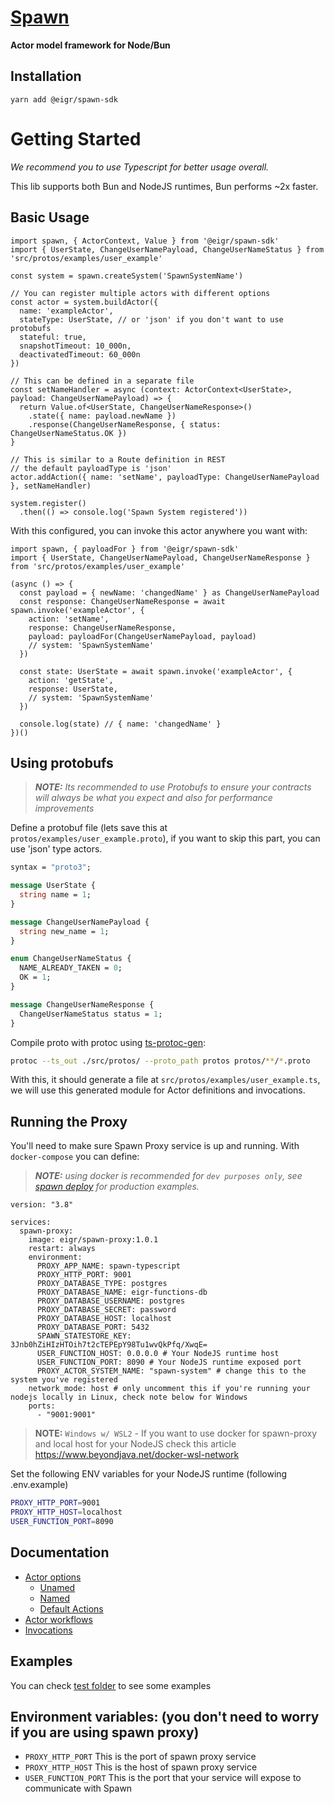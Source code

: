 # [Spawn](https://github.com/eigr/spawn)

**Actor model framework for Node/Bun**

## **Installation**

```
yarn add @eigr/spawn-sdk
```

# **Getting Started**

_We recommend you to use Typescript for better usage overall._

This lib supports both Bun and NodeJS runtimes, Bun performs ~2x faster.

## Basic Usage

```TS
import spawn, { ActorContext, Value } from '@eigr/spawn-sdk'
import { UserState, ChangeUserNamePayload, ChangeUserNameStatus } from 'src/protos/examples/user_example'

const system = spawn.createSystem('SpawnSystemName')

// You can register multiple actors with different options
const actor = system.buildActor({
  name: 'exampleActor',
  stateType: UserState, // or 'json' if you don't want to use protobufs
  stateful: true,
  snapshotTimeout: 10_000n,
  deactivatedTimeout: 60_000n
})

// This can be defined in a separate file
const setNameHandler = async (context: ActorContext<UserState>, payload: ChangeUserNamePayload) => {
  return Value.of<UserState, ChangeUserNameResponse>()
    .state({ name: payload.newName })
    .response(ChangeUserNameResponse, { status: ChangeUserNameStatus.OK })
}

// This is similar to a Route definition in REST
// the default payloadType is 'json'
actor.addAction({ name: 'setName', payloadType: ChangeUserNamePayload }, setNameHandler)

system.register()
  .then(() => console.log('Spawn System registered'))
```

With this configured, you can invoke this actor anywhere you want with:

```TS
import spawn, { payloadFor } from '@eigr/spawn-sdk'
import { UserState, ChangeUserNamePayload, ChangeUserNameResponse } from 'src/protos/examples/user_example'

(async () => {
  const payload = { newName: 'changedName' } as ChangeUserNamePayload
  const response: ChangeUserNameResponse = await spawn.invoke('exampleActor', {
    action: 'setName',
    response: ChangeUserNameResponse,
    payload: payloadFor(ChangeUserNamePayload, payload)
    // system: 'SpawnSystemName'
  })

  const state: UserState = await spawn.invoke('exampleActor', {
    action: 'getState',
    response: UserState,
    // system: 'SpawnSystemName'
  })

  console.log(state) // { name: 'changedName' }
})()
```

## Using protobufs

> **_NOTE:_** _Its recommended to use Protobufs to ensure your contracts will always be what you expect and also for performance improvements_

Define a protobuf file (lets save this at `protos/examples/user_example.proto`), if you want to skip this part, you can use 'json' type actors.

```proto
syntax = "proto3";

message UserState {
  string name = 1;
}

message ChangeUserNamePayload {
  string new_name = 1;
}

enum ChangeUserNameStatus {
  NAME_ALREADY_TAKEN = 0;
  OK = 1;
}

message ChangeUserNameResponse {
  ChangeUserNameStatus status = 1;
}
```

Compile proto with protoc using [ts-protoc-gen](https://github.com/improbable-eng/ts-protoc-gen):

```BASH
protoc --ts_out ./src/protos/ --proto_path protos protos/**/*.proto
```

With this, it should generate a file at `src/protos/examples/user_example.ts`, we will use this generated module for Actor definitions and invocations.

## Running the Proxy

You'll need to make sure Spawn Proxy service is up and running.
With `docker-compose` you can define:

> **_NOTE:_** _using docker is recommended for `dev purposes only`, see [spawn deploy](https://github.com/eigr/spawn#getting-started) for production examples._

```YML
version: "3.8"

services:
  spawn-proxy:
    image: eigr/spawn-proxy:1.0.1
    restart: always
    environment:
      PROXY_APP_NAME: spawn-typescript
      PROXY_HTTP_PORT: 9001
      PROXY_DATABASE_TYPE: postgres
      PROXY_DATABASE_NAME: eigr-functions-db
      PROXY_DATABASE_USERNAME: postgres
      PROXY_DATABASE_SECRET: password
      PROXY_DATABASE_HOST: localhost
      PROXY_DATABASE_PORT: 5432
      SPAWN_STATESTORE_KEY: 3Jnb0hZiHIzHTOih7t2cTEPEpY98Tu1wvQkPfq/XwqE=
      USER_FUNCTION_HOST: 0.0.0.0 # Your NodeJS runtime host
      USER_FUNCTION_PORT: 8090 # Your NodeJS runtime exposed port
      PROXY_ACTOR_SYSTEM_NAME: "spawn-system" # change this to the system you've registered
    network_mode: host # only uncomment this if you're running your nodejs locally in Linux, check note below for Windows
    ports:
      - "9001:9001"
```

> **NOTE:** `Windows w/ WSL2` - If you want to use docker for spawn-proxy and local host for your NodeJS check this article https://www.beyondjava.net/docker-wsl-network

Set the following ENV variables for your NodeJS runtime (following .env.example)

```bash
PROXY_HTTP_PORT=9001
PROXY_HTTP_HOST=localhost
USER_FUNCTION_PORT=8090
```

## **Documentation**

- [Actor options](./documentation/actor-options.md)
  - [Unamed](./documentation/actor-options.md#unamed-actor)
  - [Named](./documentation/actor-options.md#named-actor)
  - [Default Actions](./documentation/actor-options.md#default-actions)
- [Actor workflows](./documentation/actor-workflows.md)
- [Invocations](./documentation/invocations.md)

## **Examples**

You can check [test folder](./test) to see some examples

## **Environment variables:** (you don't need to worry if you are using spawn proxy)

- `PROXY_HTTP_PORT` This is the port of spawn proxy service
- `PROXY_HTTP_HOST` This is the host of spawn proxy service
- `USER_FUNCTION_PORT` This is the port that your service will expose to communicate with Spawn
